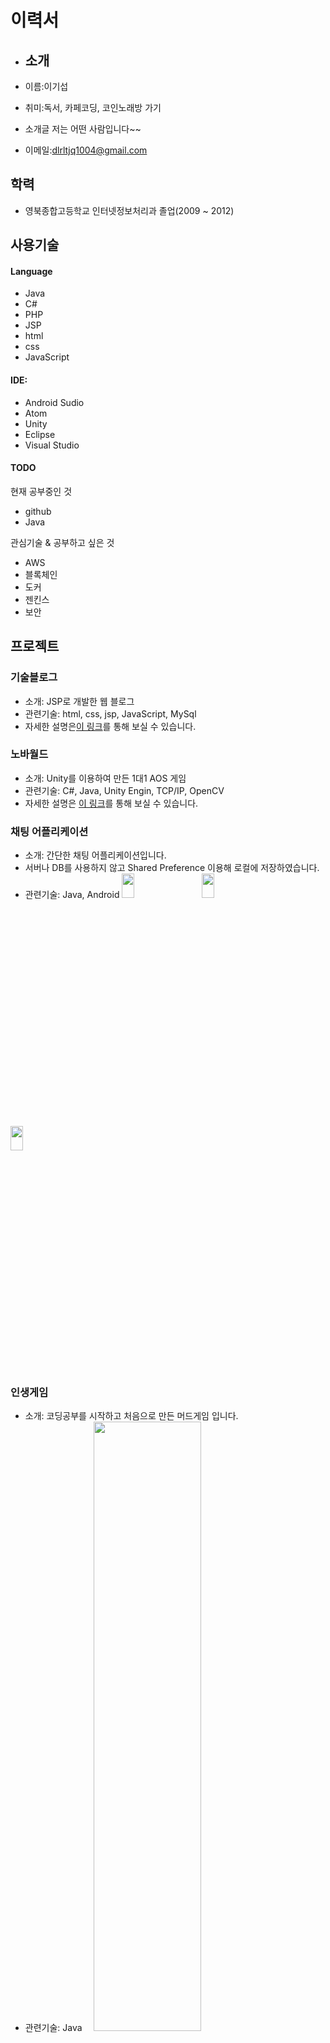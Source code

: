 

# 이력서

+ ## 소개
+ 이름:이기섭
+ 취미:독서, 카페코딩, 코인노래방 가기

+ 소개글 저는 어떤 사람입니다~~

+ 이메일:dlrltjq1004@gmail.com

## 학력 
+ 영북종합고등학교 인터넷정보처리과 졸업(2009 ~ 2012)



## 사용기술

#### Language
+ Java 
+ C# 
+ PHP 
+ JSP
+ html
+ css
+ JavaScript

#### IDE: 
+ Android Sudio 
+ Atom
+ Unity
+ Eclipse 
+ Visual Studio

#### TODO

현재 공부중인 것
+ github
+ Java

관심기술 & 공부하고 싶은 것
+ AWS
+ 블록체인
+ 도커
+ 젠킨스
+ 보안

 
## 프로젝트

### 기술블로그

+ 소개: JSP로 개발한 웹 블로그
+ 관련기술: html, css, jsp, JavaScript, MySql 
+ 자세한 설명은[이 링크](https://github.com/dlrltjq1004/resume/blob/master/TechBlog.md)를 통해 보실 수 있습니다.

### 노바월드

+ 소개: Unity를 이용하여 만든 1대1 AOS 게임
+ 관련기술: C#, Java, Unity Engin, TCP/IP, OpenCV
+ 자세한 설명은 [이 링크]()를 통해 보실 수 있습니다.

### 채팅 어플리케이션

+ 소개: 간단한 채팅 어플리케이션입니다.
+ 서버나 DB를 사용하지 않고 Shared Preference 이용해 로컬에 저장하였습니다.
+ 관련기술: Java, Android
 <img src="images/채팅어플_가입_로그인.gif" width="20%" height="10%">　　
 <img src="images/Java_채팅어플 -프로필변경.gif" width="20%" height="10%">　　
 <img src="images/Java_채팅어플 - Join.gif" width="20%" height="10%">
 
### 인생게임

+ 소개: 코딩공부를 시작하고 처음으로 만든 머드게임 입니다.
+ 관련기술: Java
　<img src="images/Java_%EC%9D%B8%EC%83%9D%EA%B2%8C%EC%9E%84.gif" width="60%" height="50%">
